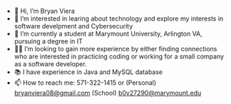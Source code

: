 - 👋 Hi, I’m Bryan Viera
- 👀 I’m interested in learing about technology and explore my interests in software develpment and Cybersecurity
- 🏢 I’m currently a student at Marymount University, Arlington VA, pursuing a degree in IT
- 👨‍💻 I’m looking to gain more experience by either finding connections who are interested in practicing coding or working for a small company as a software developer.
- 📚 I have experience in Java and MySQL database
- 📫 How to reach me: 571-322-1415 or (Personal) bryanviera08@gmail.com (School) b0v27290@marymount.edu

<!---
bryanviera22/bryanviera22 is a ✨ special ✨ repository because its `README.md` (this file) appears on your GitHub profile.
You can click the Preview link to take a look at your changes.
--->
